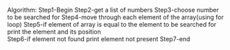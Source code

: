 Algorithm:
Step1-Begin 
Step2-get a list of numbers
Step3-choose number to be searched for
Step4-move through each element of the array(using for loop)
Step5-if element of array is equal to the element to be searched for print the element and its position 	
Step6-if element not found print element not present 
Step7-end

